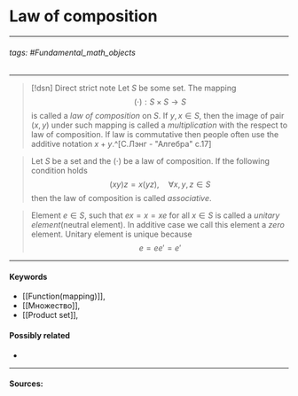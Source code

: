 # Law of composition
***
###### tags: #Fundamental_math_objects  
***
>[!dsn] Direct strict note
>Let $S$ be some set. The mapping $$(\cdot):S\times S\to S$$ is called a *law of composition* on $S$. If $y,x\in S$, then the image of pair $(x,y)$ under such mapping is called a *multiplication* with the respect to law of composition. If law is commutative then people often use the additive notation $x+y$.^[С.Лэнг - "Алгебра" с.17]

>Let $S$ be a set and the $(\cdot)$ be a law of composition. If the following condition holds $$(xy)z=x(yz),\quad\forall x,y,z\in S$$ then the law of composition is called *associative*.

>Element $e\in S$, such that $ex=x=xe$ for all $x\in S$ is called a *unitary element*(neutral element). In additive case we call this element a *zero* element. Unitary element is unique because $$e=ee'=e'$$

***
#### Keywords
- [[Function(mapping)]],
- [[Множество]],
- [[Product set]],
#### Possibly related
- 
***
#### Sources: